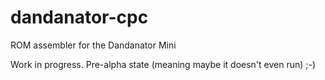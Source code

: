 # dandanator-cpc
ROM assembler for the Dandanator Mini

Work in progress. Pre-alpha state (meaning maybe it doesn't even run) ;-)